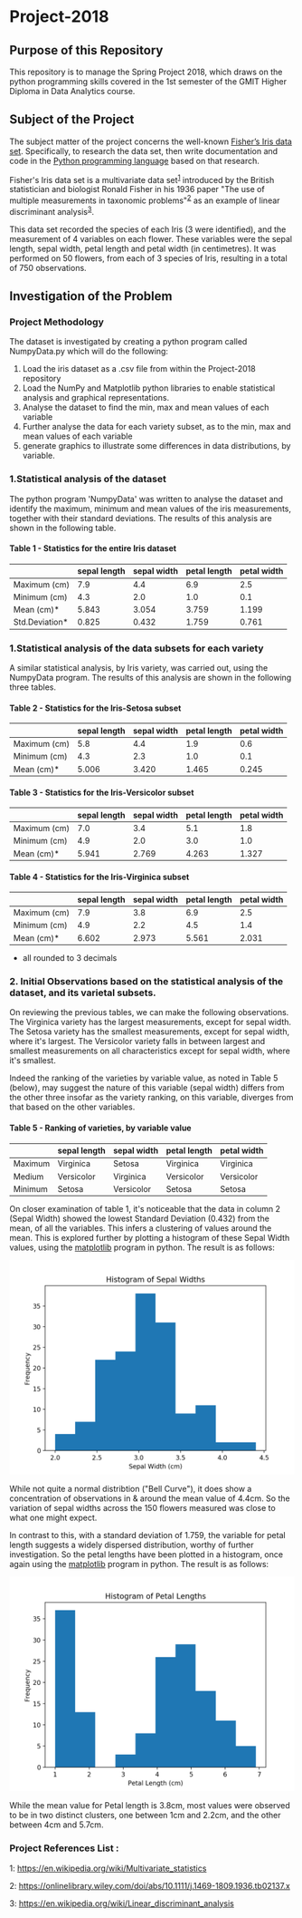 # Project-2018
## Purpose of this Repository
This repository is to manage the Spring Project 2018, which draws on the python programming skills covered in the 1st semester of the GMIT Higher Diploma in Data Analytics course.

## Subject of the Project
The subject matter of the project concerns the well-known [Fisher’s Iris data set](http://archive.ics.uci.edu/ml/datasets/Iris). Specifically, to research the data set, then write documentation and code in the [Python programming language](https://www.python.org) based on that research.

Fisher's Iris data set is a multivariate data set<sup>[1](https://en.wikipedia.org/wiki/Multivariate_statistics)</sup> introduced by the British statistician and biologist Ronald Fisher in his 1936 paper "The use of multiple measurements in taxonomic problems"<sup>[2](https://onlinelibrary.wiley.com/doi/abs/10.1111/j.1469-1809.1936.tb02137.x)</sup> as an example of linear discriminant analysis<sup>[3](https://en.wikipedia.org/wiki/Linear_discriminant_analysis)</sup>.

This data set recorded the species of each Iris (3 were identified), and the measurement of 4 variables on each flower. These variables were the sepal length, sepal width, petal length and petal width (in centimetres). It was performed on 50 flowers, from each of 3 species of Iris, resulting in a total of 750 observations.

## Investigation of the Problem

### Project Methodology
The dataset is investigated by creating a python program called NumpyData.py which will do the following: 

1. Load the iris dataset as a .csv file from within the Project-2018 repository
2. Load the NumPy and Matplotlib python libraries to enable statistical analysis and graphical representations.
3. Analyse the dataset to find the min, max and mean values of each variable
4. Further analyse the data for each variety subset, as to the min, max and mean values of each variable
5. generate graphics to illustrate some differences in data distributions, by variable.


### 1.Statistical analysis of the dataset
The python program 'NumpyData' was written to analyse the dataset and identify the maximum, minimum and mean values of the iris measurements, together with their standard deviations. The results of this analysis are shown in the following table.

####            Table 1 - Statistics for the entire Iris dataset                
|              | sepal length | sepal width  | petal length | petal width
|------------- | -------------| -------------| -------------| -------------
|Maximum (cm)  |     7.9      |      4.4     |     6.9      |      2.5    
|Minimum (cm)  |     4.3      |      2.0     |     1.0      |      0.1   
|Mean    (cm)* |     5.843    |      3.054   |     3.759    |      1.199    
|Std.Deviation*|     0.825    |      0.432   |     1.759    |      0.761

### 1.Statistical analysis of the data subsets for each variety

A similar statistical analysis, by Iris variety, was carried out, using the NumpyData program. The results of this analysis are shown in the following three tables.

#### Table 2 - Statistics for the Iris-Setosa subset
|              | sepal length | sepal width  | petal length | petal width
|------------- | -------------| -------------| -------------| -------------
|Maximum (cm)  |     5.8      |      4.4     |     1.9      |      0.6    
|Minimum (cm)  |     4.3      |      2.3     |     1.0      |      0.1   
|Mean    (cm)* |     5.006    |      3.420   |     1.465    |      0.245    
  

#### Table 3 - Statistics for the Iris-Versicolor subset
|              | sepal length | sepal width  | petal length | petal width
|------------- | -------------| -------------| -------------| -------------
|Maximum (cm)  |     7.0      |      3.4     |     5.1      |      1.8  
|Minimum (cm)  |     4.9      |      2.0     |     3.0      |      1.0   
|Mean    (cm)* |     5.941    |      2.769   |     4.263    |      1.327
  

#### Table 4 - Statistics for the Iris-Virginica subset
|              | sepal length | sepal width  | petal length | petal width
|------------- | -------------| -------------| -------------| -------------
|Maximum (cm)  |     7.9      |      3.8     |     6.9      |      2.5    
|Minimum (cm)  |     4.9      |      2.2     |     4.5      |      1.4  
|Mean    (cm)* |     6.602    |      2.973   |     5.561    |      2.031   

* all rounded to 3 decimals   

### 2. Initial Observations based on the statistical analysis of the dataset, and its varietal subsets.

On reviewing the previous tables, we can make the following observations. The Virginica variety has the largest measurements, except for sepal width. The Setosa variety has the smallest measurements, except for sepal width, where it's largest. The Versicolor variety falls in between largest and smallest measurements on all characteristics except for sepal width, where it's smallest.

Indeed the ranking of the varieties by variable value, as noted in Table 5 (below), may suggest the nature of this variable (sepal width) differs from the other three insofar as the variety ranking, on this variable, diverges from that based on the other variables. 

####            Table 5 - Ranking of varieties, by variable value         
|              | sepal length | sepal width  | petal length | petal width
|------------- | -------------| -------------| -------------| -------------
|Maximum       |  Virginica   |   Setosa     |  Virginica   |  Virginica   
|Medium        |  Versicolor  |  Virginica   |  Versicolor  |  Versicolor    
|Minimum       |   Setosa     |  Versicolor  |   Setosa     |   Setosa  


On closer examination of table 1, it's noticeable that the data in column 2 (Sepal Width) showed the lowest Standard Deviation (0.432) from the mean, of all the variables. This infers a clustering of values around the mean. This is explored further by plotting a histogram of these Sepal Width values, using the [matplotlib](https://matplotlib.org/) program in python. The result is as follows:
  
![Histogram 1](https://github.com/Aqua5lad/Project-2018/blob/master/Hist%20SW.png)

While not quite a normal distribtion ("Bell Curve"), it does show a concentration of observations in & around the mean value of 4.4cm. So the variation of sepal widths across the 150 flowers measured was close to what one might expect.

In contrast to this, with a standard deviation of 1.759, the variable for petal length suggests a widely dispersed distribution, worthy of further investigation. So the petal lengths have been plotted in a histogram, once again using the [matplotlib](https://matplotlib.org/) program in python. The result is as follows:

![Histogram 2](https://github.com/Aqua5lad/Project-2018/blob/master/Hist%20PL.png)

While the mean value for Petal length is 3.8cm, most values were observed to be in two distinct clusters, one between 1cm and 2.2cm, and the other between 4cm and 5.7cm.  
























### Project References List :

1: https://en.wikipedia.org/wiki/Multivariate_statistics

2: https://onlinelibrary.wiley.com/doi/abs/10.1111/j.1469-1809.1936.tb02137.x

3: https://en.wikipedia.org/wiki/Linear_discriminant_analysis

